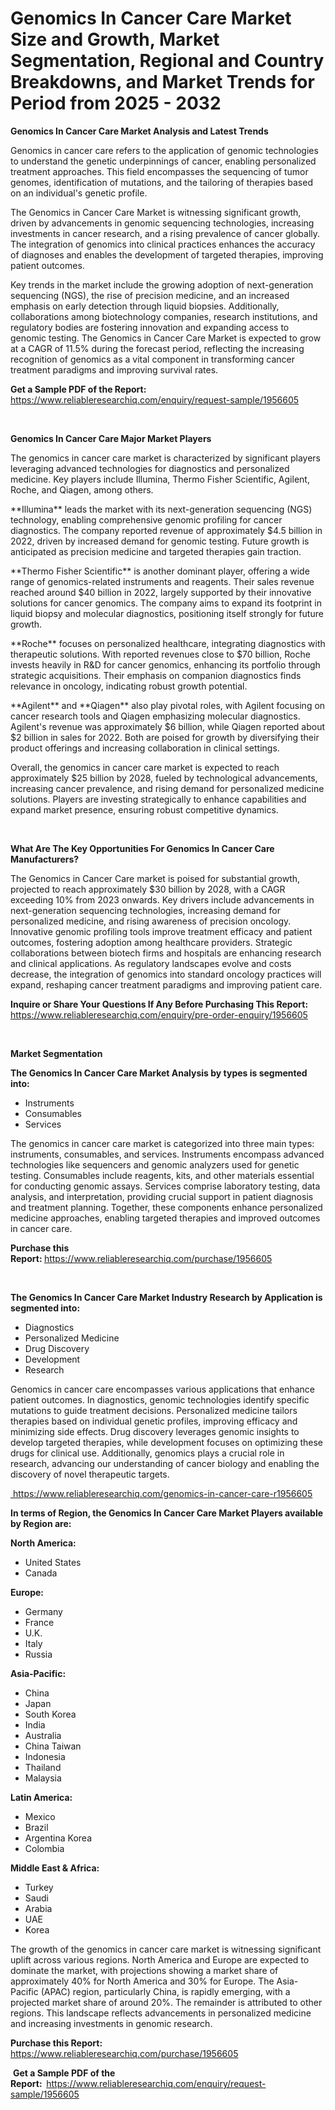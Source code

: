 <p><h1>Genomics In Cancer Care Market Size and Growth, Market Segmentation, Regional and Country Breakdowns, and Market Trends for Period from 2025 -  2032</h1></p><p><strong>Genomics In Cancer Care Market Analysis and Latest Trends</strong></p>
<p><p>Genomics in cancer care refers to the application of genomic technologies to understand the genetic underpinnings of cancer, enabling personalized treatment approaches. This field encompasses the sequencing of tumor genomes, identification of mutations, and the tailoring of therapies based on an individual's genetic profile. </p><p>The Genomics in Cancer Care Market is witnessing significant growth, driven by advancements in genomic sequencing technologies, increasing investments in cancer research, and a rising prevalence of cancer globally. The integration of genomics into clinical practices enhances the accuracy of diagnoses and enables the development of targeted therapies, improving patient outcomes. </p><p>Key trends in the market include the growing adoption of next-generation sequencing (NGS), the rise of precision medicine, and an increased emphasis on early detection through liquid biopsies. Additionally, collaborations among biotechnology companies, research institutions, and regulatory bodies are fostering innovation and expanding access to genomic testing. The Genomics in Cancer Care Market is expected to grow at a CAGR of 11.5% during the forecast period, reflecting the increasing recognition of genomics as a vital component in transforming cancer treatment paradigms and improving survival rates.</p></p>
<p><strong>Get a Sample PDF of the Report:&nbsp;</strong> <a href="https://www.reliableresearchiq.com/enquiry/request-sample/1956605?utm_campaign=2736&utm_medium=2&utm_source=Github&utm_content=ia&utm_term=12042025&utm_id=genomics-in-cancer-care">https://www.reliableresearchiq.com/enquiry/request-sample/1956605</a></p>
<p>&nbsp;</p>
<p><strong>Genomics In Cancer Care Major Market Players</strong></p>
<p><p>The genomics in cancer care market is characterized by significant players leveraging advanced technologies for diagnostics and personalized medicine. Key players include Illumina, Thermo Fisher Scientific, Agilent, Roche, and Qiagen, among others.</p><p>**Illumina** leads the market with its next-generation sequencing (NGS) technology, enabling comprehensive genomic profiling for cancer diagnostics. The company reported revenue of approximately $4.5 billion in 2022, driven by increased demand for genomic testing. Future growth is anticipated as precision medicine and targeted therapies gain traction.</p><p>**Thermo Fisher Scientific** is another dominant player, offering a wide range of genomics-related instruments and reagents. Their sales revenue reached around $40 billion in 2022, largely supported by their innovative solutions for cancer genomics. The company aims to expand its footprint in liquid biopsy and molecular diagnostics, positioning itself strongly for future growth.</p><p>**Roche** focuses on personalized healthcare, integrating diagnostics with therapeutic solutions. With reported revenues close to $70 billion, Roche invests heavily in R&D for cancer genomics, enhancing its portfolio through strategic acquisitions. Their emphasis on companion diagnostics finds relevance in oncology, indicating robust growth potential.</p><p>**Agilent** and **Qiagen** also play pivotal roles, with Agilent focusing on cancer research tools and Qiagen emphasizing molecular diagnostics. Agilent's revenue was approximately $6 billion, while Qiagen reported about $2 billion in sales for 2022. Both are poised for growth by diversifying their product offerings and increasing collaboration in clinical settings.</p><p>Overall, the genomics in cancer care market is expected to reach approximately $25 billion by 2028, fueled by technological advancements, increasing cancer prevalence, and rising demand for personalized medicine solutions. Players are investing strategically to enhance capabilities and expand market presence, ensuring robust competitive dynamics.</p></p>
<p>&nbsp;</p>
<p><strong>What Are The Key Opportunities For Genomics In Cancer Care Manufacturers?</strong></p>
<p><p>The Genomics in Cancer Care market is poised for substantial growth, projected to reach approximately $30 billion by 2028, with a CAGR exceeding 10% from 2023 onwards. Key drivers include advancements in next-generation sequencing technologies, increasing demand for personalized medicine, and rising awareness of precision oncology. Innovative genomic profiling tools improve treatment efficacy and patient outcomes, fostering adoption among healthcare providers. Strategic collaborations between biotech firms and hospitals are enhancing research and clinical applications. As regulatory landscapes evolve and costs decrease, the integration of genomics into standard oncology practices will expand, reshaping cancer treatment paradigms and improving patient care.</p></p>
<p><strong>Inquire or Share Your Questions If Any Before Purchasing This Report:</strong> <a href="https://www.reliableresearchiq.com/enquiry/pre-order-enquiry/1956605?utm_campaign=2736&utm_medium=2&utm_source=Github&utm_content=ia&utm_term=12042025&utm_id=genomics-in-cancer-care">https://www.reliableresearchiq.com/enquiry/pre-order-enquiry/1956605</a></p>
<p>&nbsp;</p>
<p><strong>Market Segmentation</strong></p>
<p><strong>The Genomics In Cancer Care Market Analysis by types is segmented into:</strong></p>
<p><ul><li>Instruments</li><li>Consumables</li><li>Services</li></ul></p>
<p><p>The genomics in cancer care market is categorized into three main types: instruments, consumables, and services. Instruments encompass advanced technologies like sequencers and genomic analyzers used for genetic testing. Consumables include reagents, kits, and other materials essential for conducting genomic assays. Services comprise laboratory testing, data analysis, and interpretation, providing crucial support in patient diagnosis and treatment planning. Together, these components enhance personalized medicine approaches, enabling targeted therapies and improved outcomes in cancer care.</p></p>
<p><strong>Purchase this Report:&nbsp;</strong><a href="https://www.reliableresearchiq.com/purchase/1956605?utm_campaign=2736&utm_medium=2&utm_source=Github&utm_content=ia&utm_term=12042025&utm_id=genomics-in-cancer-care">https://www.reliableresearchiq.com/purchase/1956605</a></p>
<p>&nbsp;</p>
<p><strong>The Genomics In Cancer Care Market Industry Research by Application is segmented into:</strong></p>
<p><ul><li>Diagnostics</li><li>Personalized Medicine</li><li>Drug Discovery</li><li>Development</li><li>Research</li></ul></p>
<p><p>Genomics in cancer care encompasses various applications that enhance patient outcomes. In diagnostics, genomic technologies identify specific mutations to guide treatment decisions. Personalized medicine tailors therapies based on individual genetic profiles, improving efficacy and minimizing side effects. Drug discovery leverages genomic insights to develop targeted therapies, while development focuses on optimizing these drugs for clinical use. Additionally, genomics plays a crucial role in research, advancing our understanding of cancer biology and enabling the discovery of novel therapeutic targets.</p></p>
<p><a href="https://www.reliableresearchiq.com/genomics-in-cancer-care-r1956605?utm_campaign=2736&utm_medium=2&utm_source=Github&utm_content=ia&utm_term=12042025&utm_id=genomics-in-cancer-care">&nbsp;https://www.reliableresearchiq.com/genomics-in-cancer-care-r1956605</a></p>
<p><strong>In terms of Region, the Genomics In Cancer Care Market Players available by Region are:</strong></p>
<p>
    <p> <strong> North America: </strong>
        <ul>
            <li>United States</li>
            <li>Canada</li>
        </ul>
        </p> 
    <p> <strong> Europe: </strong>
        <ul>
            <li>Germany</li>
            <li>France</li>
            <li>U.K.</li>
            <li>Italy</li>
            <li>Russia</li>
        </ul>
        </p> 
    <p> <strong> Asia-Pacific: </strong>
        <ul>
            <li>China</li>
            <li>Japan</li>
            <li>South Korea</li>
            <li>India</li>
            <li>Australia</li>
            <li>China Taiwan</li>
            <li>Indonesia</li>
            <li>Thailand</li>
            <li>Malaysia</li>
        </ul>
        </p> 
    <p> <strong> Latin America: </strong>
        <ul>
            <li>Mexico</li>
            <li>Brazil</li>
            <li>Argentina Korea</li>
            <li>Colombia</li>
        </ul>
        </p> 
    <p> <strong> Middle East & Africa: </strong>
        <ul>
            <li>Turkey</li>
            <li>Saudi</li>
            <li>Arabia</li>
            <li>UAE</li>
            <li>Korea</li>
        </ul>
    </p>
    </p>
<p><p>The growth of the genomics in cancer care market is witnessing significant uplift across various regions. North America and Europe are expected to dominate the market, with projections showing a market share of approximately 40% for North America and 30% for Europe. The Asia-Pacific (APAC) region, particularly China, is rapidly emerging, with a projected market share of around 20%. The remainder is attributed to other regions. This landscape reflects advancements in personalized medicine and increasing investments in genomic research.</p></p>
<p><strong>Purchase this Report: </strong><a href="https://www.reliableresearchiq.com/purchase/1956605?utm_campaign=2736&utm_medium=2&utm_source=Github&utm_content=ia&utm_term=12042025&utm_id=genomics-in-cancer-care">https://www.reliableresearchiq.com/purchase/1956605</a></p>
<p>&nbsp;<strong>Get a Sample PDF of the Report:&nbsp;&nbsp;</strong><a href="https://www.reliableresearchiq.com/enquiry/request-sample/1956605?utm_campaign=2736&utm_medium=2&utm_source=Github&utm_content=ia&utm_term=12042025&utm_id=genomics-in-cancer-care">https://www.reliableresearchiq.com/enquiry/request-sample/1956605</a></p>
<p><strong></strong></p>
<p><p></p><p></p><p></p></p>